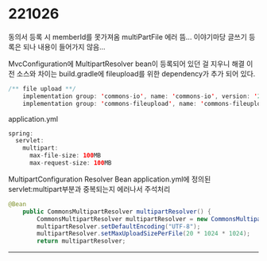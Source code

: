 # 221026

동의서 등록 시 memberId를 못가져옴
multiPartFile 에러 뜸...
이야기마당 글쓰기 등록은 되나 내용이 들어가지 않음...

MvcConfiguration에 MultipartResolver bean이 등록되어 있던 걸 지우니 해결
이 전 소스와 차이는 build.gradle에 fileupload를 위한 dependency가 추가 되어 있다.
```java
/** file upload **/
    implementation group: 'commons-io', name: 'commons-io', version: '2.6'
	implementation group: 'commons-fileupload', name: 'commons-fileupload', version: '1.3.3'
```

application.yml
```java
spring:
  servlet:
    multipart:
      max-file-size: 100MB
      max-request-size: 100MB
```

MultipartConfiguration Resolver Bean
application.yml에 정의된 servlet:multipart부분과 중복되는지 에러나서 주석처리
```java
@Bean
	public CommonsMultipartResolver multipartResolver() {
	    CommonsMultipartResolver multipartResolver = new CommonsMultipartResolver();
	    multipartResolver.setDefaultEncoding("UTF-8");
	    multipartResolver.setMaxUploadSizePerFile(20 * 1024 * 1024);
	    return multipartResolver;
```

---

